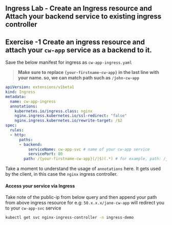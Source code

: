 ## Ingress Lab - Create an Ingress resource and Attach your backend service to existing ingress controller

## Exercise -1 Create an ingress resource and attach your `cw-app` service as a backend to it. 

Save the below manifest for ingress as `cw-app-ingress.yaml`

>**Make sure to replace `{your-firstname-cw-app}` in the last line with your name. so, we can match path such as `/john-cw-app`**
```yaml
apiVersion: extensions/v1beta1
kind: Ingress
metadata:
  name: cw-app-ingress   
  annotations:
    kubernetes.io/ingress.class: nginx
    nginx.ingress.kubernetes.io/ssl-redirect: "false"
    nginx.ingress.kubernetes.io/rewrite-target: /$2
spec:
  rules:
  - http:
      paths:
      - backend:
          serviceName: cw-app-svc # name of your cw-app service
          servicePort: 80
        path: /{your-firstname-cw-app}(/|$)(.*) # for example, path: /john-cw-app(/|$)(.*)        
```

Take a moment to understand the usage of `annotations` here. It gets used by the client, in this case the `nginx` ingress controller.  

#### Access your service via Ingress

Take note of the public-ip from below query and then append your path from above ingress resource for e.g: `50.x.x.x/jane-cw-app` will redirect you to your `cw-app-svc` service

```bash
kubectl get svc nginx-ingress-controller -n ingress-demo 
```
